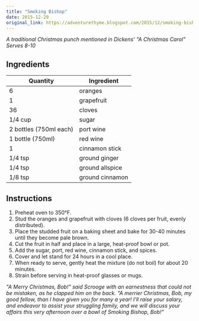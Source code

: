 ```yaml
---
title: "Smoking Bishop"
date: 2015-12-29
original_link: https://adventurethyme.blogspot.com/2015/12/smoking-bishop.html
---
```


_A traditional Christmas punch mentioned in Dickens' "A Christmas Carol"_
_Serves 8-10_

## Ingredients


| Quantity | Ingredient |
| -------- | ---------- |
| 6 | oranges |
| 1 | grapefruit |
| 36 | cloves |
| 1/4 cup | sugar |
| 2 bottles (750ml each) | port wine |
| 1 bottle (750ml) | red wine |
| 1 | cinnamon stick |
| 1/4 tsp | ground ginger |
| 1/4 tsp | ground allspice |
| 1/8 tsp | ground cinnamon |

## Instructions


1. Preheat oven to 350°F.
2. Stud the oranges and grapefruit with cloves (6 cloves per fruit, evenly distributed).
3. Place the studded fruit on a baking sheet and bake for 30-40 minutes until they become pale brown.
4. Cut the fruit in half and place in a large, heat-proof bowl or pot.
5. Add the sugar, port, red wine, cinnamon stick, and spices.
6. Cover and let stand for 24 hours in a cool place.
7. When ready to serve, gently heat the mixture (do not boil) for about 20 minutes.
8. Strain before serving in heat-proof glasses or mugs.

_"A Merry Christmas, Bob!" said Scrooge with an earnestness that could not be mistaken, as he clapped him on the back. "A merrier Christmas, Bob, my good fellow, than I have given you for many a year! I'll raise your salary, and endeavor to assist your struggling family, and we will discuss your affairs this very afternoon over a bowl of Smoking Bishop, Bob!"_
